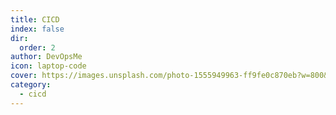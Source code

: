 ```yaml
---
title: CICD
index: false
dir:
  order: 2
author: DevOpsMe
icon: laptop-code
cover: https://images.unsplash.com/photo-1555949963-ff9fe0c870eb?w=800&auto=format&fit=crop&q=60&ixlib=rb-4.0.3&ixid=M3wxMjA3fDB8MHxzZWFyY2h8NHx8Y2klMjBjZHxlbnwwfHwwfHx8MA%3D%3D
category:
  - cicd
---
```


<Catalog />
